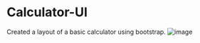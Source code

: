 # Calculator-UI
Created a layout of a basic calculator using bootstrap.
![image](https://github.com/Harshitshukla0208/Calculator-UI/assets/120409631/ae3d024f-e65a-4b2e-8b58-3c6270f50a84)
